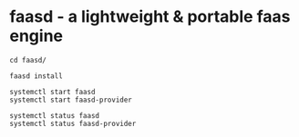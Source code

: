# faasd - a lightweight & portable faas engine


```shell
cd faasd/

faasd install

systemctl start faasd
systemctl start faasd-provider

systemctl status faasd
systemctl status faasd-provider
```